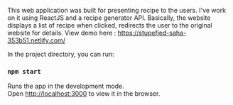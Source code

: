 This web application was built for presenting recipe to the users. I've work on it using ReactJS and a recipe generator API.
Basically, the website displays a list of recipe when clicked, redirects the user to the original website for details.
View demo here : https://stupefied-saha-353b51.netlify.com/


In the project directory, you can run:

### `npm start`

Runs the app in the development mode.<br>
Open [http://localhost:3000](http://localhost:3000) to view it in the browser.

